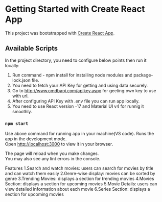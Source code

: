 # Getting Started with Create React App

This project was bootstrapped with [Create React App](https://github.com/facebook/create-react-app).

## Available Scripts

In the project directory, you need to configure below points then run it locally:

1. Run command - npm install for installing node modules and package-lock.json file.
2. You need to fetch your API Key for getting and using data securely.
3. Go to http://www.omdbapi.com/apikey.aspx for geeting own key to use with url.
4. After configuring API Key with .env file you can run app locally.
5. You need to use React version -17 and Material UI v4 for runnig it smoothly.

### `npm start`
Use above command for running app in your machine(VS code).
Runs the app in the development mode.\
Open [http://localhost:3000](http://localhost:3000) to view it in your browser.

The page will reload when you make changes.\
You may also see any lint errors in the console.

 Features
1.Search and watch movies: users can search for movies by title and can watch them easily
2.Genre-wise display: movies can be sorted by genre
3.Trending Movies: displays a section for trending movies
4.Movies Section: displays a section for upcoming movies
5.Movie Details: users can view detailed information about each movie
6.Series Section: displays a section for upcoming movies
